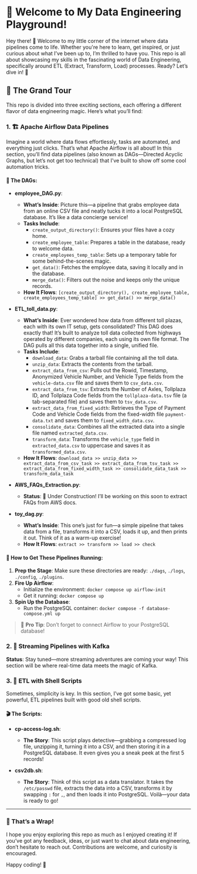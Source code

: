 # 🚀 Welcome to My Data Engineering Playground!

Hey there! 👋 Welcome to my little corner of the internet where data pipelines come to life. Whether you're here to learn, get inspired, or just curious about what I’ve been up to, I’m thrilled to have you. This repo is all about showcasing my skills in the fascinating world of Data Engineering, specifically around ETL (Extract, Transform, Load) processes. Ready? Let’s dive in! 🌊

## 🎡 The Grand Tour

This repo is divided into three exciting sections, each offering a different flavor of data engineering magic. Here’s what you’ll find:

### 1. 🏗️ Apache Airflow Data Pipelines

Imagine a world where data flows effortlessly, tasks are automated, and everything just clicks. That’s what Apache Airflow is all about! In this section, you’ll find data pipelines (also known as DAGs—Directed Acyclic Graphs, but let’s not get too technical) that I’ve built to show off some cool automation tricks.

#### 🎢 The DAGs:

- **employee_DAG.py**:
    - **What’s Inside**: Picture this—a pipeline that grabs employee data from an online CSV file and neatly tucks it into a local PostgreSQL database. It’s like a data concierge service!
    - **Tasks Include**:
        - `create_output_directory()`: Ensures your files have a cozy home.
        - `create_employee_table`: Prepares a table in the database, ready to welcome data.
        - `create_employees_temp_table`: Sets up a temporary table for some behind-the-scenes magic.
        - `get_data()`: Fetches the employee data, saving it locally and in the database.
        - `merge_data()`: Filters out the noise and keeps only the unique records.
    - **How It Flows**: `[create_output_directory(), create_employee_table, create_employees_temp_table] >> get_data() >> merge_data()`

- **ETL_toll_data.py**:
    - **What’s Inside**: Ever wondered how data from different toll plazas, each with its own IT setup, gets consolidated? This DAG does exactly that! It’s built to analyze toll data collected from highways operated by different companies, each using its own file format. The DAG pulls all this data together into a single, unified file.
    - **Tasks Include**:
        - `download_data`: Grabs a tarball file containing all the toll data.
        - `unzip_data`: Extracts the contents from the tarball.
        - `extract_data_from_csv`: Pulls out the Rowid, Timestamp, Anonymized Vehicle Number, and Vehicle Type fields from the `vehicle-data.csv` file and saves them to `csv_data.csv`.
        - `extract_data_from_tsv`: Extracts the Number of Axles, Tollplaza ID, and Tollplaza Code fields from the `tollplaza-data.tsv` file (a tab-separated file) and saves them to `tsv_data.csv`.
        - `extract_data_from_fixed_width`: Retrieves the Type of Payment Code and Vehicle Code fields from the fixed-width file `payment-data.txt` and saves them to `fixed_width_data.csv`.
        - `consolidate_data`: Combines all the extracted data into a single file named `extracted_data.csv`.
        - `transform_data`: Transforms the `vehicle_type` field in `extracted_data.csv` to uppercase and saves it as `transformed_data.csv`.
    - **How It Flows**: `download_data >> unzip_data >> extract_data_from_csv_task >> extract_data_from_tsv_task >> extract_data_from_fixed_width_task >> consolidate_data_task >> transform_data_task`

- **AWS_FAQs_Extraction.py**:
    - **Status**: 🚧 Under Construction! I’ll be working on this soon to extract FAQs from AWS docs.

- **toy_dag.py**:
    - **What’s Inside**: This one’s just for fun—a simple pipeline that takes data from a file, transforms it into a CSV, loads it up, and then prints it out. Think of it as a warm-up exercise!
    - **How It Flows**: `extract >> transform >> load >> check`

#### 🚀 How to Get These Pipelines Running:

1. **Prep the Stage**: Make sure these directories are ready: `./dags`, `./logs`, `./config`, `./plugins`.
2. **Fire Up Airflow**:
    - Initialize the environment: `docker compose up airflow-init`
    - Get it running: `docker compose up`
3. **Spin Up the Database**:
    - Run the PostgreSQL container: `docker compose -f database-compose.yml up`

> 📝 **Pro Tip**: Don’t forget to connect Airflow to your PostgreSQL database!

### 2. 📡 Streaming Pipelines with Kafka

**Status**: Stay tuned—more streaming adventures are coming your way! This section will be where real-time data meets the magic of Kafka.

### 3. 🐚 ETL with Shell Scripts

Sometimes, simplicity is key. In this section, I’ve got some basic, yet powerful, ETL pipelines built with good old shell scripts.

#### 🎬 The Scripts:

- **cp-access-log.sh**:
    - **The Story**: This script plays detective—grabbing a compressed log file, unzipping it, turning it into a CSV, and then storing it in a PostgreSQL database. It even gives you a sneak peek at the first 5 records!

- **csv2db.sh**:
    - **The Story**: Think of this script as a data translator. It takes the `/etc/passwd` file, extracts the data into a CSV, transforms it by swapping `:` for `,`, and then loads it into PostgreSQL. Voilà—your data is ready to go!

---

### 🎉 That’s a Wrap!

I hope you enjoy exploring this repo as much as I enjoyed creating it! If you’ve got any feedback, ideas, or just want to chat about data engineering, don’t hesitate to reach out. Contributions are welcome, and curiosity is encouraged.

Happy coding! 🚀

